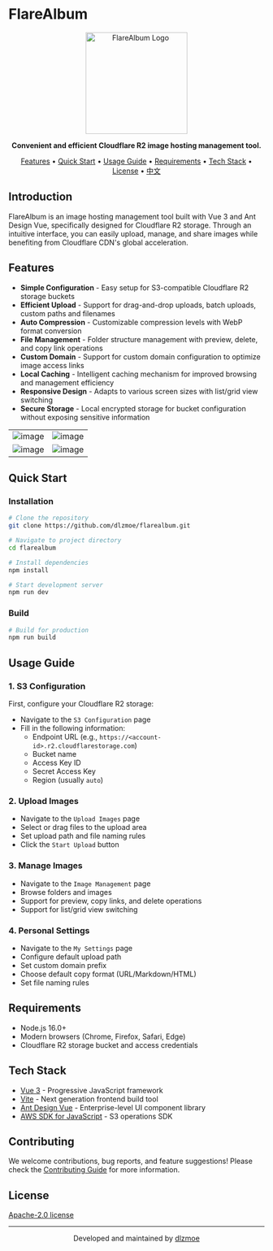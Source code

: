 # FlareAlbum

<p align="center">
  <img src="https://obsidian-images.zishu.me/2025/06/1750388445369.webp" alt="FlareAlbum Logo" width="200">
</p>

<p align="center">
  <strong>Convenient and efficient Cloudflare R2 image hosting management tool.</strong>
</p>

<p align="center">
  <a href="#features">Features</a> •
  <a href="#quick-start">Quick Start</a> •
  <a href="#usage-guide">Usage Guide</a> •
  <a href="#requirements">Requirements</a> •
  <a href="#tech-stack">Tech Stack</a> •
  <a href="#license">License</a> •
  <a href="README.md">中文</a>
</p>

## Introduction

FlareAlbum is an image hosting management tool built with Vue 3 and Ant Design Vue, specifically designed for Cloudflare R2 storage. Through an intuitive interface, you can easily upload, manage, and share images while benefiting from Cloudflare CDN's global acceleration.

## Features

- **Simple Configuration** - Easy setup for S3-compatible Cloudflare R2 storage buckets
- **Efficient Upload** - Support for drag-and-drop uploads, batch uploads, custom paths and filenames
- **Auto Compression** - Customizable compression levels with WebP format conversion
- **File Management** - Folder structure management with preview, delete, and copy link operations
- **Custom Domain** - Support for custom domain configuration to optimize image access links
- **Local Caching** - Intelligent caching mechanism for improved browsing and management efficiency
- **Responsive Design** - Adapts to various screen sizes with list/grid view switching
- **Secure Storage** - Local encrypted storage for bucket configuration without exposing sensitive information

|||
|---|---|
|![image](https://github.com/user-attachments/assets/1cbb9d39-83a5-47f7-96bd-c22c10558003)|![image](https://github.com/user-attachments/assets/8f152002-4abf-4513-9aec-07b09c12c9a2)|
|![image](https://github.com/user-attachments/assets/24a504cf-d59a-4e0a-a92e-ddcf28eacaae)|![image](https://github.com/user-attachments/assets/50b2657a-a9e7-4479-92c1-8d312b94040f)|

## Quick Start

### Installation

```bash
# Clone the repository
git clone https://github.com/dlzmoe/flarealbum.git

# Navigate to project directory
cd flarealbum

# Install dependencies
npm install

# Start development server
npm run dev
```

### Build

```bash
# Build for production
npm run build
```

## Usage Guide

### 1. S3 Configuration

First, configure your Cloudflare R2 storage:

- Navigate to the `S3 Configuration` page
- Fill in the following information:
  - Endpoint URL (e.g., `https://<account-id>.r2.cloudflarestorage.com`)
  - Bucket name
  - Access Key ID
  - Secret Access Key
  - Region (usually `auto`)

### 2. Upload Images

- Navigate to the `Upload Images` page
- Select or drag files to the upload area
- Set upload path and file naming rules
- Click the `Start Upload` button

### 3. Manage Images

- Navigate to the `Image Management` page
- Browse folders and images
- Support for preview, copy links, and delete operations
- Support for list/grid view switching

### 4. Personal Settings

- Navigate to the `My Settings` page
- Configure default upload path
- Set custom domain prefix
- Choose default copy format (URL/Markdown/HTML)
- Set file naming rules

## Requirements

- Node.js 16.0+
- Modern browsers (Chrome, Firefox, Safari, Edge)
- Cloudflare R2 storage bucket and access credentials

## Tech Stack

- [Vue 3](https://v3.vuejs.org/) - Progressive JavaScript framework
- [Vite](https://vitejs.dev/) - Next generation frontend build tool
- [Ant Design Vue](https://antdv.com/) - Enterprise-level UI component library
- [AWS SDK for JavaScript](https://aws.amazon.com/sdk-for-javascript/) - S3 operations SDK

## Contributing

We welcome contributions, bug reports, and feature suggestions! Please check the [Contributing Guide](CONTRIBUTING.md) for more information.

## License

[Apache-2.0 license](LICENSE)

---

<p align="center">
  Developed and maintained by <a href="https://github.com/dlzmoe">dlzmoe</a>
</p> 